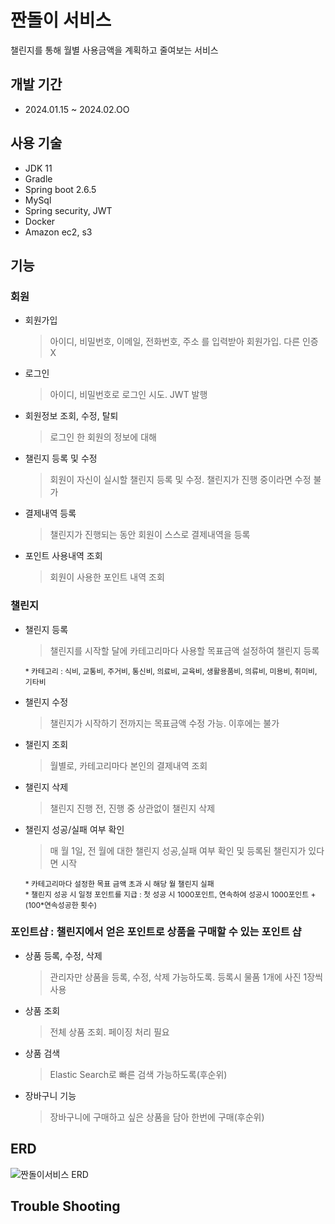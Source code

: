 # 짠돌이 서비스
 챌린지를 통해 월별 사용금액을 계획하고 줄여보는 서비스

## 개발 기간
- 2024.01.15 ~ 2024.02.OO

## 사용 기술
- JDK 11
- Gradle
- Spring boot 2.6.5
- MySql
- Spring security, JWT
- Docker
- Amazon ec2, s3

 ## 기능
 ### 회원
 - 회원가입
   >아이디, 비밀번호, 이메일, 전화번호, 주소 를 입력받아 회원가입. 다른 인증 X
 - 로그인
   >아이디, 비밀번호로 로그인 시도. JWT 발행
 - 회원정보 조회, 수정, 탈퇴
   >로그인 한 회원의 정보에 대해
 - 챌린지 등록 및 수정
   >회원이 자신이 실시할 챌린지 등록 및 수정. 챌린지가 진행 중이라면 수정 불가
 - 결제내역 등록
   >챌린지가 진행되는 동안 회원이 스스로 결제내역을 등록
 - 포인트 사용내역 조회
   >회원이 사용한 포인트 내역 조회

### 챌린지
 - 챌린지 등록
   >챌린지를 시작할 달에 카테고리마다 사용할 목표금액 설정하여 챌린지 등록
 
   <span style="font-size:85%">* 카테고리 : 식비, 교통비, 주거비, 통신비, 의료비, 교육비, 생활용품비, 의류비, 미용비, 취미비, 기타비</span>
 - 챌린지 수정
   >챌린지가 시작하기 전까지는 목표금액 수정 가능. 이후에는 불가
 - 챌린지 조회
   >월별로, 카테고리마다 본인의 결제내역 조회
 - 챌린지 삭제
   >챌린지 진행 전, 진행 중 상관없이 챌린지 삭제
 - 챌린지 성공/실패 여부 확인
   >매 월 1일, 전 월에 대한 챌린지 성공,실패 여부 확인 및 등록된 챌린지가 있다면 시작
 
   <span style="font-size:85%">* 카테고리마다 설정한 목표 금액 초과 시 해당 월 챌린지 실패</span><br>
   <span style="font-size:85%">* 챌린지 성공 시 일정 포인트를 지급 : 첫 성공 시 1000포인트, 연속하여 성공시 1000포인트 + (100*연속성공한 횟수)</span>



### 포인트샵 : 챌린지에서 얻은 포인트로 상품을 구매할 수 있는 포인트 샵

 - 상품 등록, 수정, 삭제
   >관리자만 상품을 등록, 수정, 삭제 가능하도록. 등록시 물품 1개에 사진 1장씩 사용
 - 상품 조회
   >전체 상품 조회. 페이징 처리 필요
 - 상품 검색
   >Elastic Search로 빠른 검색 가능하도록(후순위)
 - 장바구니 기능
   >장바구니에 구매하고 싶은 상품을 담아 한번에 구매(후순위)
   

 ## ERD
![짠돌이서비스 ERD](https://github.com/2JeongwooLee/SaveMoney/assets/141619188/cf4a45e1-0300-4474-8fda-b30561f2cf56)

   
 ## Trouble Shooting
 
